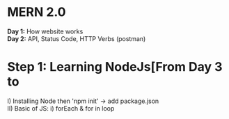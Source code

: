 <h1><strong>MERN 2.0 </strong></h1>
<strong>Day 1:</strong> How website works <br>
<strong>Day 2:</strong> API, Status Code, HTTP Verbs (postman)
<h1>Step 1: Learning NodeJs[From Day 3 to </h1>
  I) Installing Node then 'npm init' -> add package.json <br>
  II) Basic of JS:<be>
  </t></t>i) forEach & for in loop <br>
